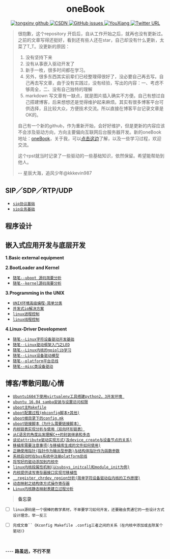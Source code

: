 <h1 align="center">
    oneBook
</h1>

<p align="center">
  <a href="https://github.com/TongxinV">
    <img alt="tongxinv github" src="https://img.shields.io/badge/author-TongxinV-green.svg">
  </a>
  
  <a href="http://blog.csdn.net/tongxinv">
    <img alt="CSDN" src="https://img.shields.io/badge/CSDN-%E5%8D%9A%E5%AE%A2-ff69b4.svg">
  </a>
  
  <a href="https://github.com/TongxinV/oneBook/issues">
    <img src="https://img.shields.io/github/issues/TongxinV/oneBook.svg" alt="GitHub issues">
  </a>
  
  <a href="mailto:liyanbin0027@163.com">
    <img src="https://img.shields.io/badge/%20liyanbin0027%40163.com-Chat-blue.svg" alt="YouXiang">
  </a>
  
  <a href="">
    <img src="https://img.shields.io/twitter/url/http/shields.io.svg?style=social" alt="Twitter URL">
  </a>
</p>


> 很抱歉，这个repository 开启后，自从工作开始之后，就再也没有更新过。之前的文章写得还挺好，看到还有些人还在star，自己却没有什么更新，太菜了T_T。没更新的原因：
> 
> 1. 没有坚持下来
> 2. 没有从事嵌入驱动开发了
> 3. 新手一枚，很多时间都在学习。
> 4. 另外，很多东西其实前辈们已经整理得很好了，没必要自己再去写。自己再去写文章，由于没有实践过，没有经验，写出的内容：一、考虑不够周全，二、没有自己独特的理解
> 5. markdown 写文章有一缺点，就是图片插入确实不方便。自己有想过自己搭建博客，后来想想还是觉得维护起来麻烦。其实有很多博客平台可供选择，且比较大众，方便技术交流。所以直接在博客平台记录文章是OK的。
> 
> 自己有一个新的github，作为重新开始，会好好维护，但是更新的内容应该不会涉及驱动方向，方向主要偏向互联网后台服务器开发。新的oneBook地址：[oneBook](https://github.com/kevinrsa/onebook)，关于我，可以[点击这边](https://github.com/kevinrsa/onebook)了解，以及一些学习过程，欢迎交流。
> 
> 这个rpst就当时记录了一些驱动的一些基础知识，依然保留。希望能帮助到他人。
> 
> -- 星辰大海，追风少年@kkkevin987

## SIP／SDP／RTP/UDP

* [`sip协议基础`][0-1-001]
* [`sip业务基础`][0-1-002]

## 程序设计


## 嵌入式应用开发与底层开发     


**1.Basic external equipment**


**2.BootLoader and Kernel**

* [`随笔--uboot 源码简要分析`][2-1]
* [`随笔--kernel源码简要分析`]()


**3.Programming in the UNIX**

* [`UNIX环境高级编程·简单分类`][3-0]
* [`并发式io解决方案`][3-1]
* [`linux进程控制`][3-2]
* [`linux线程控制`][3-3]


**4.Linux-Driver Development**

 * [`随笔--Linux字符设备驱动开发基础`][5-0]
 * [`随笔--Linux驱动框架入门之LED`][5-1]
 * [`随笔--Linux内核的gpiolib学习`][5-2]
 * [`随笔--Linux设备驱动模型`][5-3]
 * [`随笔--platform平台总线`][5-4]    
 * [`随笔--misc类设备驱动`][5-5]



## 博客/零散问题/心情

* [`Ubuntu1604下使用virtualenv工具搭建python2，3开发环境 `](https://github.com/TongxinV/oneBook/issues/28)
* [`ubuntu 16.04 samba安装与设置访问权限`](https://github.com/TongxinV/oneBook/issues/24)
* [`uboot主Makefile`](https://github.com/TongxinV/oneBook/issues/22)
* [`uboot配置过程(mkconfig脚本+其他)`](https://github.com/TongxinV/oneBook/issues/21)
* [`uboot根目录下的config.mk`](https://github.com/TongxinV/oneBook/issues/20)
* [`uboot链接脚本（为什么需要链接脚本）`](https://github.com/TongxinV/oneBook/issues/19)
* [`内核链表实现分析与使用（双向环形链表）`](https://github.com/TongxinV/oneBook/issues/18)
* [`从C语言的角度出发理解C++的封装继承和多态`](https://github.com/TongxinV/oneBook/issues/16)
* [`谈论attribute驱动实现方式(及device_create与设备节点的关系)`](https://github.com/TongxinV/oneBook/issues/15)
* [`移植库需要注意事项(与移植库生成的文件如何使用)`](https://github.com/TongxinV/oneBook/issues/14)
* [`正确使用指针(指针作为输出型参数)与结构体指针作为函数参数`](https://github.com/TongxinV/oneBook/issues/13)
* [`系统启动时在bus系统中注册platform总线`](https://github.com/TongxinV/oneBook/issues/11)
* [`将写好的驱动添加到内核中`](https://github.com/TongxinV/oneBook/issues/10)
* [`linux内核段属性机制(以subsys_initcall和module_init为例)`](https://github.com/TongxinV/oneBook/issues/9)
* [`内核提供读写寄存器接口实现可移植性`](https://github.com/TongxinV/oneBook/issues/8)
* [`__register_chrdev_region分析(简单字符设备驱动在内核的工作原理)`](https://github.com/TongxinV/oneBook/issues/7)
* [`动态映射之结构体方式操作寄存器`](https://github.com/TongxinV/oneBook/issues/6)
* [`Linux内核静态映射表建立过程分析`](https://github.com/TongxinV/oneBook/issues/5)





> **备忘录**

- [ ] `linux源码是一个很棒的教学素材，不单要学习如何开发，还要融会贯通它的一些设计方式设计理念，举一反三`

- [ ] `完成文章``《Kconfig Makefile .config三者之间的关系（在内核中添加或去除某个驱动）》`


<br>

---- **路虽远，不行不至**






[0-1-001]:https://github.com/TongxinV/oneBook/blob/master/0.0.Document%20update%20catalog/class/1.0.0.SIP%E5%8D%8F%E8%AE%AE%E7%9B%B8%E5%85%B3/sip%E5%8D%8F%E8%AE%AE%E5%9F%BA%E7%A1%80.md
[0-1-002]:https://github.com/TongxinV/oneBook/blob/master/0.0.Document%20update%20catalog/class/1.0.0.SIP%E5%8D%8F%E8%AE%AE%E7%9B%B8%E5%85%B3/sip%E4%B8%9A%E5%8A%A1%E5%9F%BA%E7%A1%80.md

[2-1]: https://github.com/TongxinV/oneBook/blob/master/0.2.BootLoader%20and%20Kernel/uboot%E6%BA%90%E7%A0%81%E5%88%86%E6%9E%90.md

[3-0]:https://github.com/TongxinV/oneBook/tree/master/0.3.Programming%20in%20the%20UNIX
[3-1]:https://github.com/TongxinV/oneBook/blob/master/0.3.Programming%20in%20the%20UNIX/%E5%B9%B6%E5%8F%91%E5%BC%8FIO%E8%A7%A3%E5%86%B3%E6%96%B9%E6%A1%88.md#并发式io解决方案
[3-2]:https://github.com/TongxinV/oneBook/blob/master/0.3.Programming%20in%20the%20UNIX/linux%E8%BF%9B%E7%A8%8B%E6%A6%82%E8%BF%B0.md
[3-3]:https://github.com/TongxinV/oneBook/blob/master/0.3.Programming%20in%20the%20UNIX/linux%E7%BA%BF%E7%A8%8B%E6%8E%A7%E5%88%B6.md






[5-0]:https://github.com/TongxinV/oneBook/blob/master/0.5.Linux-Driver%20Development/0.0.%E5%AD%97%E7%AC%A6%E8%AE%BE%E5%A4%87%E5%9F%BA%E7%A1%80.md#随笔--linux字符设备驱动开发基础
[5-1]:https://github.com/TongxinV/oneBook/blob/master/0.5.Linux-Driver%20Development/5.1.%E9%A9%B1%E5%8A%A8%E6%A1%86%E6%9E%B6%E5%85%A5%E9%97%A8.md#随笔--linux驱动框架入门之led
[5-2]:https://github.com/TongxinV/oneBook/blob/master/0.5.Linux-Driver%20Development/5.2.%E5%86%85%E6%A0%B8%E7%9A%84gpiolib.md#随笔--linux内核的gpiolib学习
[5-3]:https://github.com/TongxinV/oneBook/blob/master/0.5.Linux-Driver%20Development/5.3.%E8%AE%BE%E5%A4%87%E9%A9%B1%E5%8A%A8%E6%A8%A1%E5%9E%8B.md#随笔--linux设备驱动模型
[5-4]:https://github.com/TongxinV/oneBook/blob/master/0.5.Linux-Driver%20Development/5.4.platform_bus.md#随笔--platform平台总线
[5-5]:https://github.com/TongxinV/oneBook/blob/master/0.5.Linux-Driver%20Development/5.5.misc%E7%B1%BB%E8%AE%BE%E5%A4%87%E9%A9%B1.md#随笔--misc类设备驱动
